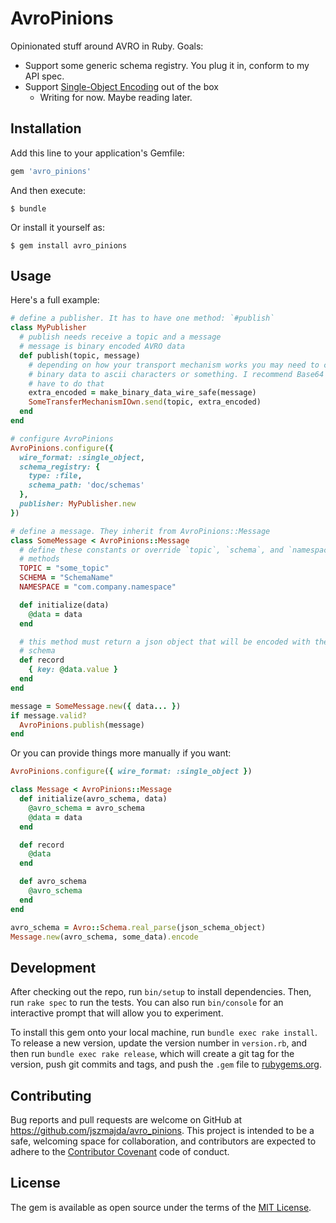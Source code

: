 # AvroPinions

Opinionated stuff around AVRO in Ruby. Goals:

* Support some generic schema registry. You plug it in, conform to my API spec.
* Support [Single-Object Encoding](http://avro.apache.org/docs/1.8.2/spec.html#single_object_encoding) out of the box
    * Writing for now. Maybe reading later.


## Installation

Add this line to your application's Gemfile:

```ruby
gem 'avro_pinions'
```

And then execute:

    $ bundle

Or install it yourself as:

    $ gem install avro_pinions

## Usage

Here's a full example:

```ruby
# define a publisher. It has to have one method: `#publish`
class MyPublisher
  # publish needs receive a topic and a message
  # message is binary encoded AVRO data
  def publish(topic, message)
    # depending on how your transport mechanism works you may need to convert
    # binary data to ascii characters or something. I recommend Base64 if you
    # have to do that
    extra_encoded = make_binary_data_wire_safe(message)
    SomeTransferMechanismIOwn.send(topic, extra_encoded)
  end
end

# configure AvroPinions
AvroPinions.configure({
  wire_format: :single_object,
  schema_registry: {
    type: :file,
    schema_path: 'doc/schemas'
  },
  publisher: MyPublisher.new
})

# define a message. They inherit from AvroPinions::Message
class SomeMessage < AvroPinions::Message
  # define these constants or override `topic`, `schema`, and `namespace`
  # methods
  TOPIC = "some_topic"
  SCHEMA = "SchemaName"
  NAMESPACE = "com.company.namespace"

  def initialize(data)
    @data = data
  end

  # this method must return a json object that will be encoded with the AVRO
  # schema
  def record
    { key: @data.value }
  end
end

message = SomeMessage.new({ data... })
if message.valid?
  AvroPinions.publish(message)
end
```

Or you can provide things more manually if you want:
```ruby
AvroPinions.configure({ wire_format: :single_object })

class Message < AvroPinions::Message
  def initialize(avro_schema, data)
    @avro_schema = avro_schema
    @data = data
  end

  def record
    @data
  end

  def avro_schema
    @avro_schema
  end
end

avro_schema = Avro::Schema.real_parse(json_schema_object)
Message.new(avro_schema, some_data).encode
```

## Development

After checking out the repo, run `bin/setup` to install dependencies. Then, run `rake spec` to run the tests. You can also run `bin/console` for an interactive prompt that will allow you to experiment.

To install this gem onto your local machine, run `bundle exec rake install`. To release a new version, update the version number in `version.rb`, and then run `bundle exec rake release`, which will create a git tag for the version, push git commits and tags, and push the `.gem` file to [rubygems.org](https://rubygems.org).

## Contributing

Bug reports and pull requests are welcome on GitHub at https://github.com/jszmajda/avro_pinions. This project is intended to be a safe, welcoming space for collaboration, and contributors are expected to adhere to the [Contributor Covenant](http://contributor-covenant.org) code of conduct.


## License

The gem is available as open source under the terms of the [MIT License](http://opensource.org/licenses/MIT).

